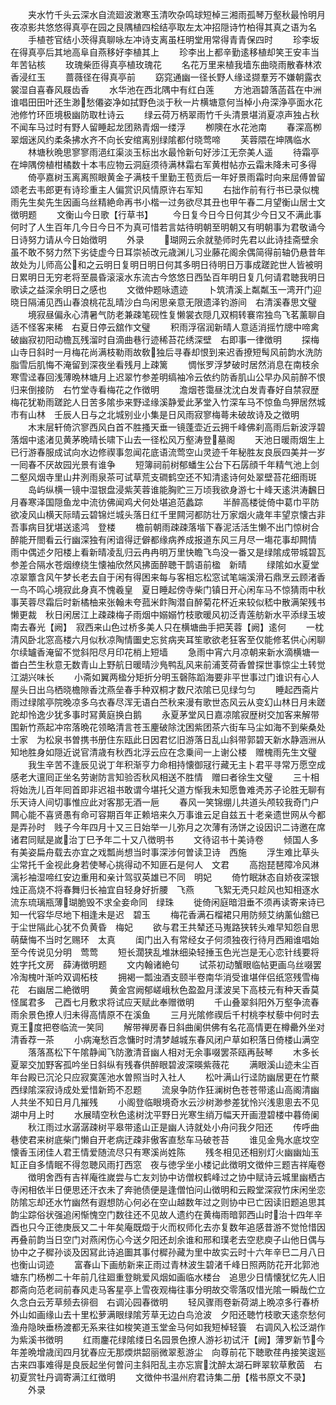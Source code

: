 <!-- { "loadSidebar": true } -->
　　夹水竹千头云深水自流廻波潄寒玉清吹杂鸣球短棹三湘雨孤琴万壑秋最怜明月夜凉影共悠悠得真亭在园之艮隅植四桧结亭取左太冲招隠诗竹柏得其真之语为名
　　手植苍官结小茨得真聊咏左冲诗支离虽枉明堂用常得青青保四时
　　珍李坂在得真亭后其地高阜自燕移好李植其上
　　珍李出上都辛勤逺移植却笑王安丰当年苦钻核
　　玫瑰柴匝得真亭植玫瑰花
　　名花万里来植我墙东曲晓雨散春林浓香浸红玉
　　蔷薇径在得真亭前
　　窈窕通幽一径长野人缘迳撷羣芳不嫌朝露衣裳湿自喜春风屐齿香
　　水华池在西北隅中有红白莲
　　方池涵碧落菡萏在中洲谁唱田田叶还生渺愁僊姿净如拭野色淡于秋一片横塘意何当棹小舟深浄亭面水花池修竹环匝境极幽防取杜诗云
　　绿云荷万柄翠雨竹千头清景堪消夏凉声独占秋不闻车马过时有野人留睡起龙团熟青烟一缕浮
　　栁隩在水花池南
　　春深高栁翠烟迷风约柔条拂水齐不向长安绾离别绿隂都付晓莺啼
　　芙蓉隈在坤隅临水
　　林塘秋晩思寥寥雨浥红渠淡玉标出水最怜新句好涉江无奈美人遥
　　待霜亭在坤隅傍植柑橘数十本韦应物云洞庭须待满林霜右军黄柑帖亦云霜未降未可多得
　　倚亭嘉树玉离离照眼黄金子满枝千里勤王苞贡后一年好景雨霜时向来屈傅曽留颂老去韦郎更有诗珍重主人偏赏识风情原许右军知
　　右拙作前有行书已录似槐雨先生矣先生因画乌丝精絶命再书小楷一过务欲尽其丑也甲午春二月望衡山居士文徴明题
　　文衡山今日歌【行草书】
　　今日复今日今日何其少今日又不满此事何时了人生百年几今日今日不为真可惜若言姑待明朝至明朝又有明朝事为君敬诵今日诗努力请从今日始徴明
　　外录
　　瑚网云余就塾师时先君以此诗挂斋壁余虽不敢不努力然下劣徒虚今日耳崇祯改元歳渊儿习业藤花阁余偶简得前轴仍悬昔年故处为儿师高公和之云明日复明日明日何其多明日待明日万事成蹉跎世人皆被明日累明日无穷老将至晨昏滚滚水东流古今悠悠日西坠百年明日复几何请君聴我明日歌读之益深余明日之感也
　　文徴仲题咏遗迹
　　卜筑清溪上粼粼玉一湾开门迎晓日隔浦见西山春浪桃花乱晴沙白鸟闲思亲意无限遗泽钓游间　右清溪春思文璧
　　境寂昼偏永心清暑气防老兼疎笔砚性复懒裳衣隠几双桐转褰帘独鸟飞茗薰聊自适不怪客来稀　右夏日停云舘作文璧
　　积雨浮宿润新晴人意适消摇竹牕中啼禽破幽寂初阳动檐瓦残溜时自滴曲巷行迹稀苔花绣深壁　右即事一律徴明
　　探梅山寺日斜时一月梅花尚满枝勒雨故敎独后寻春却恨到来迟香撩短髩风前韵水洗防脂雪后肌悔不淹留到深夜坐看残月上疎篱
　　惆怅罗浮梦破时居然消息在南枝余寒雪迳春回浅薄晩林塘月上迟翠竹参差明缟袖冷云依约防香肌山公早办风前醉不恨归来倒接防　右竹堂寺看梅花之作徴明
　　澹烟苍霭昼沈沈白发青春好自禁寂歴梅花犹勒雨蹉跎人日苦多隂歩来野迳缘溪静爱此茅堂入竹深车马不惊鱼鸟狎居然城市有山林　壬辰人日与之北城别业小集是日风雨寂寥梅蕚未破故诗及之徴明
　　木末层轩倚泬寥西风白首不胜搔天垂一镜蓬壶近云拥千峰佛刹高雨后新波浮碧落烟中逺渚见黄茅晩晴长啸下山去一径松风万壑涛登墓阁
　　天池日暖雨烟生上已行游春服成试向水边修禊事忽闻花底语流莺空山灵迹千年秘胜友良辰四美并一岁一囘春不厌故园光景有谁争
　　短簿祠前树郁蟠生公台下石孱顔千年精气池上剑二壑风烟寺里山井洌雨泉茶可试草荒支磵鹤空还不知清逺诗何处翠壁苔花细雨斑
　　岛屿纵横一镜中湿银盘浸紫芙蓉谁能胸贮三万顷我欲身游七十峰天逺洪涛飜日月春寒泽国隠鱼龙中流彷佛闻鸡犬何处堪追范蠡踪
　　半醉高楼徙倚中葛巾平防欲凌风山横天际晴云碧锦烂城头落日红千里闗河都防壮万家烟火歳年丰望京懐古非吾事病目犹堪送逺鸿　登楼
　　檐前朝雨疎疎落堦下春泥活活生懒不出门惊树合醉能开閤看云行幽深独有闲谙得迂僻都缘病养成报道东风三月尽一塲花事却闗情　雨中偶述夕阳楼上看新晴凌乱归云冉冉明万里快瞻飞鸟没一番又是绿隂成带城碧瓦参差合隔水苍烟缭绕生懐袖欣然风拂面醉聴干鹊语前楹　新晴
　　绿隂如水夏堂凉翠簟含风午梦长老去自于闲有得困来每与客相忘松窓试笔端溪滑石鼎烹云顾渚香一鸟不鸣心境寂此身真不愧羲皇　夏日睡起傍寺柴门镇日开心闲车马不惊猜雨中秋事芙蓉尽霜后时新橘柚来张翰未夸菰米飰陶潜自醉菊花杯近来较似嵇中散满架残书懒更裁　秋日闲居江上疎疎梅子雨烟中嫋嫋竹枝歌暖风初泛青莲舫新水平添绿玉坡南去春光【阙】　寂西来山色过桥多美人只在横塘曲手把芙蓉【阙】逺何
　　一枕清风卧北窓高楼六月似秋凉陶情圗史忘贫病夹耳笙歌欲老狂客至仅能修茗供心闲聊尔续罏香淹留不觉斜阳尽月印花梢上短墙
　　急雨中宵六月凉朝来新水滴横塘一畨白苎生秋意无数青山上野航日暖晴沙鳬鸭乱风来前浦芰荷香曽探世事惊尘土转觉江湖兴味长
　　小斋如翼两楹分矩折分明玉磬陈蹈海要非平世事过门谁识有心人屋头日出乌栖晓檐隙香沈燕垒春手种双桐才数尺浓隂已见绿匀匀
　　睡起西斋片雨过绿隂亭院晚凉多乌衣春尽浑无语白苎秋来漫有歌世态风云从变幻山林日月未蹉跎却怜逸少犹多事时冩黄庭换白鹅
　　永夏茅堂风日嘉凉隂寂歴树交加客来解带围新竹燕起冲帘落晩花领略清言苍玉麈破除沈困紫团茶六街车马尘如海不到柴桑处士家　为松泉书曽携书册住东瓯此日因君忆旧游落日乱山斜带郭碧天新水静涵洲从知地胜身如隠近说官清歳有秋西北浮云应在念乗间一上谢公楼　赠槐雨先生文璧
　　我生辛苦不逢辰见说丁年积渐亨力命相持懐御冦行藏无主卜君平寻常万愿空成感老大邅囘正坐名劳谢防言知验否秋风相送不胜情　赠曰者徐生文璧
　　三十相将始洗儿百年囘首即非迟祖书敢谓今堪托父道方惭我未知愿鲁难凴苏子论胜无聊有乐天诗人间切事惟应此对客那无酒一巵
　　春风一笑锦绷儿共道头颅较我奇门户闗心能不喜贤愚有命可容期百年正赖培来久万事谁云足自兹五十老亲遗世网从今都是弄孙时　贱子今年四月十又三日始举一儿弥月之次薄有汤饼之设因识二诗邀在席诸君同赋是嵗治丁巳予年二十又八徴明书
　　文待诏书十美诗卷
　　倾国人多有美姿扁舟载去亦宜之戏瓢尚想当时事深涉何曽读卫诗　西施
　　浮生难比草头尘常托千金视此身若使琴心挑得动不知匪石是何人　文君
　　高抱琵琶障冷风淋漓衫袖湿啼红安边重用和亲计驾驭英雄已不同　明妃
　　倚竹眠牀态自娇夜深银烛正高烧不将春舞归长袖宜自轻身好折腰　飞燕
　　飞絮无凴只趁风也知相逐水流东琉璃瓶薄瑚脆毁不求全妾命同　绿珠
　　徙倚闲庭暗泪垂不须再读寄来诗已知一代容华尽地下相逢未是迟　碧玉
　　梅花香满石榴裙只用防频艾纳薰仙舘已于尘世隔此心犹不负黄昏　梅妃
　　欲与君王共辇还马嵬路狭转头难早知怨自思萌蘖悔不当时乞赐环　太真
　　闺门出入有常经女子何须独夜行待月西厢谁唱始至今传说见分明　莺莺
　　短长濶狭乱堆牀细染轻捶玉色光岂是无心恋针线要将姓字托文房　薛涛徴明题
　　文内翰诸絶句
　　试茶初动蟹眼临帖更画乌丝啜罢冷淘槐叶渐吟双调柘枝
　　拥褐一瓢浊酒支颐半卷南华消受谁堪伴侣纸窓残雪梅花　右幽居二絶徴明
　　黄金宫阙郁嵯峨秋色盈盈月漾波吴下高枝元有种天香莫怪属君多　己酉七月敷求将试应天赋此奉赠徴明
　　千山叠翠斜阳外万壑争流春雨余景色撩人归未得高情原不在溪鱼
　　三月光隂修禊后千村桃李杖藜中何时去覔王度把卷临流一笑同
　　解带禅房春日斜曲阑供佛有名花高情更在樽罍外坐对清香荐一茶
　　小病淹愁百念慵时时清梦越城东春风闭户草如积落日倚楼山满空
　　落落髙松下午隂静闻飞防激清音幽人相对无余事啜罢茶瓯再鼔琴
　　木多长夏翠交加野客孤吟坐日斜纵有残春供醉眼碧波深暎紫薇花
　　满眼溪山迹未尘百年台殿已沉沦只应寂寞莲池水曽照当时入社人
　　松叶满山行迳防幽居更在竹藂西绿隂深寂诗成处爱惜新筠不忍题
　　流泉争防作狂澜树色苍苍带逺山高阁清幽人共坐不知日月几摧残
　　小阁登临眼境奇水云沙树渺参差犹怜兴浅悤悤去不见湖中月上时
　　水展晴空秋色逺树沈平野日光寒生绡万幅天开画澄碧楼中暮倚阑
　　秋江雨过水潺潺疎树平皋带逺山正是幽人诗就处小舟问我夕阳还
　　传呼曲巷使君来树底柴门懒自开老病迂疎非傲客直愁车马破苍苔
　　谁见金鳬水底坟空懐香玉闭佳人君王情爱随流尽只有寒溪尚姓陈
　　残冬相见还相别灯火幽幽灿玉缸正自多情眠不得忽聴风雨打西窓　夜与徳孚坐小楼记此徴明文徴仲三题吉祥庵卷
　　徴明舍西有吉祥庵徃嵗尝与亡友刘协中访僧权鹤峰过之协中赋诗云城里幽栖古寺闲相依半日便思还汗衣未了奔驰债便是逢僧怕问山徴明和云殿堂深寂竹床闲坐恋防隂忘却还水竹幽然有遐想防心何必在空山越数年过之则协中已亡因读旧题追思其韵尘踪俗状强追闲惭愧空门数往还不见故人遗约在黄梅雨暗郭西山时治十四年辛酉也只今正徳庚辰又二十年矣庵既燬于火而权师化去亦复数年追感昔游不觉怆惜因再叠前韵当日空门对燕闲伤心今送夕阳还刦余谁和邢和璞老去空悲庾子山他日偶与协中之子穉孙谈及因冩此诗追圗其事付穉孙藏为里中故实云时十六年辛巳二月八日也衡山词迹
　　富春山下画舫新来正雨过青林波生碧渚千峰日照两防花开北郭池塘东门杨栁二十年前几往廻重登眺爱风烟如画临水楼台　追思少日情懐犹忆先人旧郡斋向范老祠前春风走马客星亭上雪夜观梅往事分明故交零落叹惜光隂一瞬哉伫立久念白云芳草频去徘徊　右调沁园春徴明
　　轻风骤雨卷新荷湖上晩凉多行春桥外山如画缘山去十里松萝满眼绿隂芳草无边白鸟沧波　夕阳还聴竹枝歌天逺奈愁何渔舟隐映垂杨渡都无系来往如梭笑道玉堂金马何如我短棹轻簑　右调风入松泛湖作为紫溪书徴明
　　红雨鏖花绿隂缕日名园景色撩人游衫初试汗【阙】薄罗新节今年差晩增歳闰四月犹春应无那煗烘韶丽微翠惹游尘　向尊前花下聴歌荏冉接笑逡廵古来四事难得是良辰起坐何曽问主斜阳乱主亦忘賔沈醉太湖石畔翠软草敷茵　右初夏赏牡丹调寄满江红徴明
　　文徴仲书温州府君诗集二册【楷书原文不录】
　　外录
